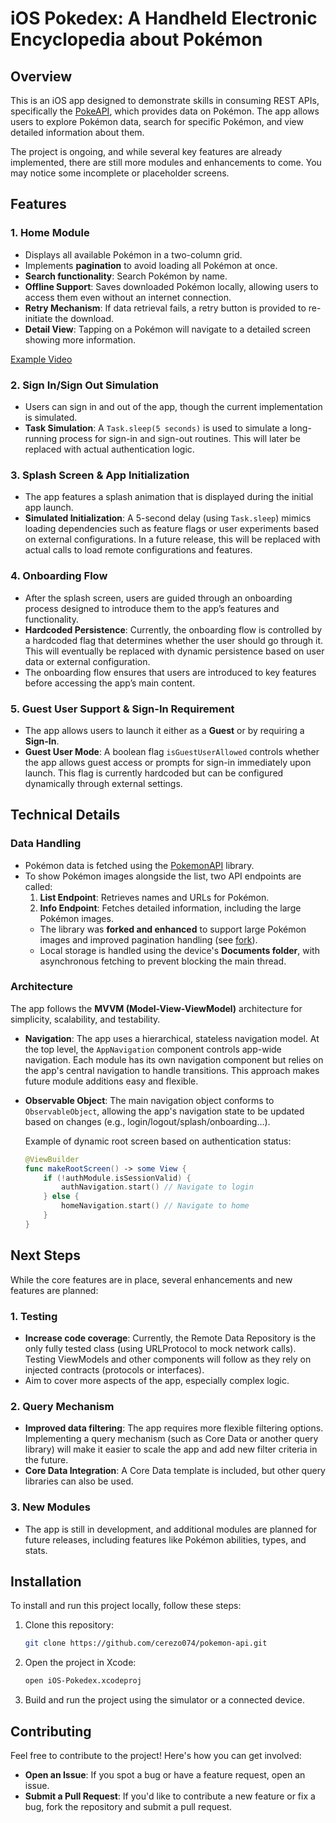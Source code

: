 # iOS Pokedex: A Handheld Electronic Encyclopedia about Pokémon

## Overview

This is an iOS app designed to demonstrate skills in consuming REST APIs, specifically the [PokeAPI](https://pokeapi.co), which provides data on Pokémon. The app allows users to explore Pokémon data, search for specific Pokémon, and view detailed information about them.

The project is ongoing, and while several key features are already implemented, there are still more modules and enhancements to come. You may notice some incomplete or placeholder screens.

## Features

### 1. **Home Module**
   - Displays all available Pokémon in a two-column grid.
   - Implements **pagination** to avoid loading all Pokémon at once.
   - **Search functionality**: Search Pokémon by name.
   - **Offline Support**: Saves downloaded Pokémon locally, allowing users to access them even without an internet connection.
   - **Retry Mechanism**: If data retrieval fails, a retry button is provided to re-initiate the download.
   - **Detail View**: Tapping on a Pokémon will navigate to a detailed screen showing more information.

   [Example Video](https://github.com/cerezo074/pokemon-api/assets/6471815/9c49186b-8ce8-488b-a2d5-5deab8dbec1e)

### 2. **Sign In/Sign Out Simulation**
   - Users can sign in and out of the app, though the current implementation is simulated.
   - **Task Simulation**: A `Task.sleep(5 seconds)` is used to simulate a long-running process for sign-in and sign-out routines. This will later be replaced with actual authentication logic.

### 3. **Splash Screen & App Initialization**
   - The app features a splash animation that is displayed during the initial app launch.
   - **Simulated Initialization**: A 5-second delay (using `Task.sleep`) mimics loading dependencies such as feature flags or user experiments based on external configurations. In a future release, this will be replaced with actual calls to load remote configurations and features.

### 4. **Onboarding Flow**
   - After the splash screen, users are guided through an onboarding process designed to introduce them to the app’s features and functionality.
   - **Hardcoded Persistence**: Currently, the onboarding flow is controlled by a hardcoded flag that determines whether the user should go through it. This will eventually be replaced with dynamic persistence based on user data or external configuration.
   - The onboarding flow ensures that users are introduced to key features before accessing the app’s main content.

### 5. **Guest User Support & Sign-In Requirement**
   - The app allows users to launch it either as a **Guest** or by requiring a **Sign-In**.
   - **Guest User Mode**: A boolean flag `isGuestUserAllowed` controls whether the app allows guest access or prompts for sign-in immediately upon launch. This flag is currently hardcoded but can be configured dynamically through external settings.

## Technical Details

### Data Handling
- Pokémon data is fetched using the [PokemonAPI](https://github.com/kinkofer/PokemonAPI) library.
- To show Pokémon images alongside the list, two API endpoints are called:
   1. **List Endpoint**: Retrieves names and URLs for Pokémon.
   2. **Info Endpoint**: Fetches detailed information, including the large Pokémon images.
   - The library was **forked and enhanced** to support large Pokémon images and improved pagination handling (see [fork](a5bd7587c29aa371382277e24737d162ae6a84f0)).
   - Local storage is handled using the device's **Documents folder**, with asynchronous fetching to prevent blocking the main thread.

### Architecture

The app follows the **MVVM (Model-View-ViewModel)** architecture for simplicity, scalability, and testability.

- **Navigation**: The app uses a hierarchical, stateless navigation model. At the top level, the `AppNavigation` component controls app-wide navigation. Each module has its own navigation component but relies on the app's central navigation to handle transitions. This approach makes future module additions easy and flexible.
- **Observable Object**: The main navigation object conforms to `ObservableObject`, allowing the app's navigation state to be updated based on changes (e.g., login/logout/splash/onboarding...).

   Example of dynamic root screen based on authentication status:

   ```swift
   @ViewBuilder
   func makeRootScreen() -> some View {
       if (!authModule.isSessionValid) {
           authNavigation.start() // Navigate to login
       } else {
           homeNavigation.start() // Navigate to home
       }
   }
   ```

## Next Steps

While the core features are in place, several enhancements and new features are planned:

### 1. **Testing**
   - **Increase code coverage**: Currently, the Remote Data Repository is the only fully tested class (using URLProtocol to mock network calls). Testing ViewModels and other components will follow as they rely on injected contracts (protocols or interfaces).
   - Aim to cover more aspects of the app, especially complex logic.

### 2. **Query Mechanism**
   - **Improved data filtering**: The app requires more flexible filtering options. Implementing a query mechanism (such as Core Data or another query library) will make it easier to scale the app and add new filter criteria in the future.
   - **Core Data Integration**: A Core Data template is included, but other query libraries can also be used.

### 3. **New Modules**
   - The app is still in development, and additional modules are planned for future releases, including features like Pokémon abilities, types, and stats.

## Installation

To install and run this project locally, follow these steps:

1. Clone this repository:
   ```bash
   git clone https://github.com/cerezo074/pokemon-api.git
   ```
2. Open the project in Xcode:
   ```bash
   open iOS-Pokedex.xcodeproj
   ```
3. Build and run the project using the simulator or a connected device.

## Contributing

Feel free to contribute to the project! Here's how you can get involved:
- **Open an Issue**: If you spot a bug or have a feature request, open an issue.
- **Submit a Pull Request**: If you'd like to contribute a new feature or fix a bug, fork the repository and submit a pull request.
